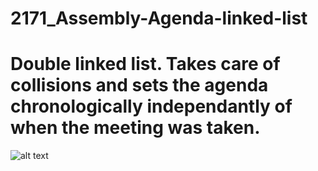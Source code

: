 # 2171_Assembly-Agenda-linked-list
# Double linked list. Takes care of collisions and sets the agenda chronologically independantly of when the meeting  was taken.
![alt text](https://user-images.githubusercontent.com/96098657/186967622-07c288f6-c4de-4ce3-bac5-edf02b369859.png)
